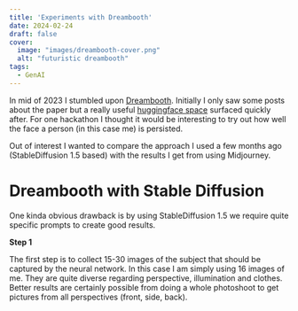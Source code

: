 ```yaml
---
title: 'Experiments with Dreambooth'
date: 2024-02-24
draft: false
cover:
  image: "images/dreambooth-cover.png"
  alt: "futuristic dreambooth"
tags: 
  - GenAI
---
```


In mid of 2023 I stumbled upon [Dreambooth](https://dreambooth.github.io/).
Initially I only saw some posts about the paper but a really useful [huggingface space](https://huggingface.co/spaces/multimodalart/dreambooth-training) surfaced quickly after.
For one hackathon I thought it would be interesting to try out how well the face a person (in this case me) is persisted.

Out of interest I wanted to compare the approach I used a few months ago (StableDiffusion 1.5 based) with the results I get from using Midjourney.

# Dreambooth with Stable Diffusion
One kinda obvious drawback is by using StableDiffusion 1.5 we require quite specific prompts to create good results.

**Step 1**

The first step is to collect 15-30 images of the subject that should be captured by the neural network. 
In this case I am simply using 16 images of me.
They are quite diverse regarding perspective, illumination and clothes.
Better results are certainly possible from doing a whole photoshoot to get pictures from all perspectives (front, side, back).

